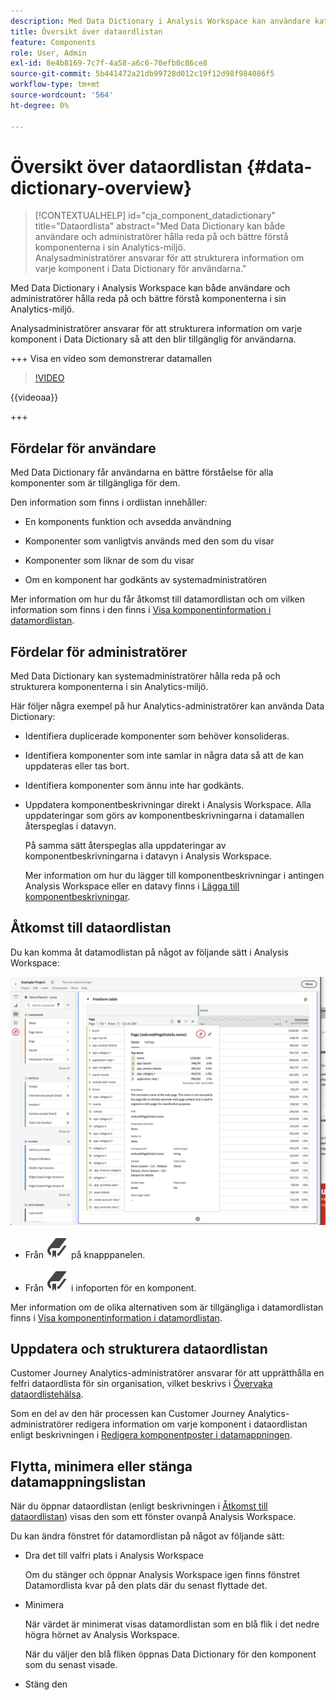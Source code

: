 ```yaml
---
description: Med Data Dictionary i Analysis Workspace kan användare katalogisera och hålla reda på de olika komponenterna i Analysis Workspace, inklusive deras avsedda användning, som är godkända, som är dubbletter osv.
title: Översikt över dataordlistan
feature: Components
role: User, Admin
exl-id: 8e4b8169-7c7f-4a58-a6c6-70efb0c86ce8
source-git-commit: 5b441472a21db99728d012c19f12d98f984086f5
workflow-type: tm+mt
source-wordcount: '564'
ht-degree: 0%

---
```


# Översikt över dataordlistan {#data-dictionary-overview}

<!-- markdownlint-disable MD034 -->

>[!CONTEXTUALHELP]
>id="cja_component_datadictionary"
>title="Dataordlista"
>abstract="Med Data Dictionary kan både användare och administratörer hålla reda på och bättre förstå komponenterna i sin Analytics-miljö. <br/>Analysadministratörer ansvarar för att strukturera information om varje komponent i Data Dictionary för användarna."

<!-- markdownlint-enable MD034 -->


Med Data Dictionary i Analysis Workspace kan både användare och administratörer hålla reda på och bättre förstå komponenterna i sin Analytics-miljö.

Analysadministratörer ansvarar för att strukturera information om varje komponent i Data Dictionary så att den blir tillgänglig för användarna.


+++ Visa en video som demonstrerar datamallen

>[!VIDEO](https://video.tv.adobe.com/v/3418028/?quality=12&learn=on)

{{videoaa}}

+++

## Fördelar för användare

Med Data Dictionary får användarna en bättre förståelse för alla komponenter som är tillgängliga för dem.

Den information som finns i ordlistan innehåller:

* En komponents funktion och avsedda användning

* Komponenter som vanligtvis används med den som du visar

* Komponenter som liknar de som du visar

* Om en komponent har godkänts av systemadministratören

Mer information om hur du får åtkomst till datamordlistan och om vilken information som finns i den finns i [Visa komponentinformation i datamordlistan](/help/components/data-dictionary/view-data-dictionary.md).

## Fördelar för administratörer

Med Data Dictionary kan systemadministratörer hålla reda på och strukturera komponenterna i sin Analytics-miljö.

Här följer några exempel på hur Analytics-administratörer kan använda Data Dictionary:

* Identifiera duplicerade komponenter som behöver konsolideras.

* Identifiera komponenter som inte samlar in några data så att de kan uppdateras eller tas bort.

* Identifiera komponenter som ännu inte har godkänts.

* Uppdatera komponentbeskrivningar direkt i Analysis Workspace. Alla uppdateringar som görs av komponentbeskrivningarna i datamallen återspeglas i datavyn.

  På samma sätt återspeglas alla uppdateringar av komponentbeskrivningarna i datavyn i Analysis Workspace.

  Mer information om hur du lägger till komponentbeskrivningar i antingen Analysis Workspace eller en datavy finns i [Lägga till komponentbeskrivningar](/help/components/add-component-descriptions.md).

## Åtkomst till dataordlistan

Du kan komma åt datamodlistan på något av följande sätt i Analysis Workspace:

![Ikon för datamordlista i den vänstra panelen](assets/data-dictionary-access.png)

* Från ![Bokmärke](/help/assets/icons/Bookmark.svg) på knapppanelen.



* Från ![Bokmärke](/help/assets/icons/Bookmark.svg) i infoporten för en komponent.


Mer information om de olika alternativen som är tillgängliga i datamordlistan finns i [Visa komponentinformation i datamordlistan](/help/components/data-dictionary/view-data-dictionary.md).

## Uppdatera och strukturera dataordlistan

Customer Journey Analytics-administratörer ansvarar för att upprätthålla en felfri dataordlista för sin organisation, vilket beskrivs i [Övervaka dataordlistehälsa](/help/components/data-dictionary/monitor-data-dictionary-health.md).

Som en del av den här processen kan Customer Journey Analytics-administratörer redigera information om varje komponent i dataordlistan enligt beskrivningen i [Redigera komponentposter i datamappningen](/help/components/data-dictionary/edit-entries-data-dictionary.md).

## Flytta, minimera eller stänga datamappningslistan

När du öppnar dataordlistan (enligt beskrivningen i [Åtkomst till dataordlistan](#access-the-data-dictionary)) visas den som ett fönster ovanpå Analysis Workspace.

Du kan ändra fönstret för datamordlistan på något av följande sätt:

* Dra det till valfri plats i Analysis Workspace

  Om du stänger och öppnar Analysis Workspace igen finns fönstret Datamordlista kvar på den plats där du senast flyttade det. <!--True?-->

* Minimera

  När värdet är minimerat visas datamordlistan som en blå flik i det nedre högra hörnet av Analysis Workspace.

  När du väljer den blå fliken öppnas Data Dictionary för den komponent som du senast visade.

* Stäng den

